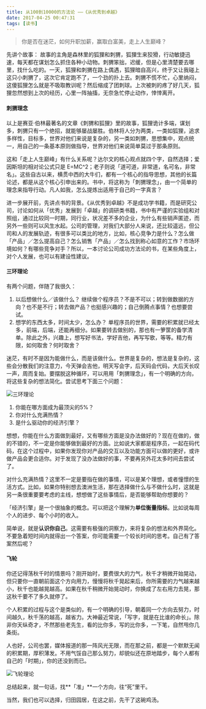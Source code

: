 ```yaml
---
title: 从100到10000的方法论 ——《从优秀到卓越》
date: 2017-04-25 00:47:31
tags: [读书]
---
```

> 你是否在迷茫，如何升职加薪，赢取白富美，走上人生巅峰？

先讲个故事：
故事的主角是森林里的狐狸和刺猬，狐狸生来狡猾，行动敏捷迅速，每天都在谋划怎么抓住各种小动物。刺猬笨拙，迟缓，但是心里清楚要去哪里，找什么吃的。一天，狐狸和刺猬在路上偶遇，狐狸暗自高兴，终于又让我碰上这只小刺猬了，这次它肯定跑不了，一个劲的扑上去。刺猬不慌不忙，心里纳闷，这傻狐狸怎么就是不吸取教训呢？然后缩成了团刺球。上次被刺的疼了好几天，狐狸忽然想到上次的经历，心里一阵抽搐，无奈急忙停止动作，悻悻离开。

#### 刺猬理念
以上是赛亚·伯林最著名的文章《刺猬和狐狸》里的故事，狐狸诡计多端，谋划多，刺猬只有一个绝招，就能够屡战屡胜。伯林将人分为两类，一类如狐狸，追求多样性，目标多，世界对他们来说是复杂的，另一类如刺猬，思想集中，观点统一，用自己的一条基本原则做指导，世界对他们来说简单莫过于那条原则。

这和「走上人生巅峰」有什么关系呢？达尔文的核心观点就四个字，自然选择；爱因斯坦的相对论公式只是 E=MC^2；老子则说「道可道，非常道，名可名，非常名」。这些自古以来，横贯中西的大牛们，都有一个核心的指导思想，其他的长篇论述，都是从这个核心引申出来的。书中，将这称为「刺猬理念」，由一个简单的理念来指导行动。凡人如我，怎么提炼出适用于自己的一字真言？

进一步展开前，先讲点书的背景。《从优秀到卓越》不是成功学书籍，而是研究公司，讨论如何从「优秀」发展到「卓越」的调研类书籍，书中有严谨的实验组和对照组，通过比较同一时期，同行业，状况差不多的企业，为什么有些销声匿迹，而另外一些则可以风生水起。公司的管理，对我们大部分人来说，还比较遥远，但公司和人的发展轨迹，有很多可以类比的地方，比如，核心竞争力是什么？怎么做「产品」／怎么提高自己？怎么销售「产品」／怎么找到称心如意的工作？市场环境如何？有哪些竞争对手？所以，一本讨论公司成功方法论的书，在某些角度上，对个人发展，也可以有建设性建议。

#### 三环理论

有两个问题，伴随了我很久：
1. 以后想做什么／该做什么？
继续做个程序员？不是不可以；转到做数据的方向？也不是不行；转去做产品？也挺感兴趣的；自己倒腾点事情？也想要尝试。
2. 想学的东西太多，时间太少，怎么办？
单程序员的世界，需要的积累就已经太多，前端，后端，还能再细分。如果要转去做别的，那也有一箩筐的备学清单。除此之外，兴趣上，想写好书法，学好吉他，再写写歌，等等。精力有限，如何取舍？何时取舍？

迷茫，有时不是因为能做什么，而是该做什么。世界是复杂的，想法是复杂的，这些会分散我们的注意力，今天弹会吉他，明天写会字，后天码会代码，大后天长叹一声，周而复始。要摆脱这种循环，可以用用「刺猬理念」，有一个明确的方向，将这些复杂的想法简化。尝试思考下面三个问题：

![三环理论](http://upload-images.jianshu.io/upload_images/2736397-3d66dadfac44b5a6.jpg?imageMogr2/auto-orient/strip%7CimageView2/2/w/1240)

1. 你能在哪方面成为最顶尖的5%？
2. 你对什么充满热情？
3. 是什么驱动你的经济引擎？

想想，你能在什么方面做到最好，又有哪些方面是没办法做好的？现在在做的，做的不错的，不一定是你能够做到最好的方面。比如说大家都是程序员，一起在码代码，在这个过程中，如果你发现你对产品的交互以及功能方面可以做的更好，或许做产品会更合适你。对于发现了没办法做好的事，不要再另外花太多时间去尝试了。

对什么充满热情？这里不一定是要指在做的事情，可以是某个理想，或者憧憬的生活方式。比如，如果你特别想去澳洲生活，那在选择做什么与不做什么时，这就是另一条很重要要考虑的主线，想想做了这些事情后，是否能够帮助你想要的？

「经济引擎」是一个很抽象的概念。可以把这个理解为**单位衡量指标**。比如说每周个人的进步、每个小时的收入。

简单说，就是**认识你自己**。这需要有极强的洞察力，来将复杂的想法和外界简化。不要急着短时间内就得出一个答案，你可能需要一个较长时间的思考。自己有了答案然后呢？

#### 飞轮
你还记得荡秋千时的情景吗？刚开始时，要费很大的力气，秋千才稍微开始晃动，但只要你一直朝前面这个方向用力，慢慢将秋千晃起来后，你所需要的力气越来越小，秋千也能越晃越高。如果在秋千稍微开始晃动时，你换成了左右用力去晃，那这秋千要不了多久就停了。

个人积累的过程与这个是类似的，有一个明确的引导，朝着同一个方向去努力，时间越久，秋千荡的越高，越省力。大神最近常说，「写字，就是在比谁的命长」。除非你天纵奇才，不然那些老先生，看的比你多，写的比你多，一下笔，自然甩你几条街。

人也好，公司也罢，媒体报道的那一阵风光无限，而在那之前，都是一个默默无闻的积累期，厚积薄发。不用气馁自己那么努力，却貌似还在原地踏步，每个人都有自己的「时期」，你的还没到而已。

![飞轮理论](http://upload-images.jianshu.io/upload_images/2736397-2492fceeea4a4e8d.jpg?imageMogr2/auto-orient/strip%7CimageView2/2/w/1240)


总结起来，就一句话，找**「准」**一个方向，往“死”里干。

当然，我们也可以选择，归田园居，在这之前，先干了这碗鸡汤。